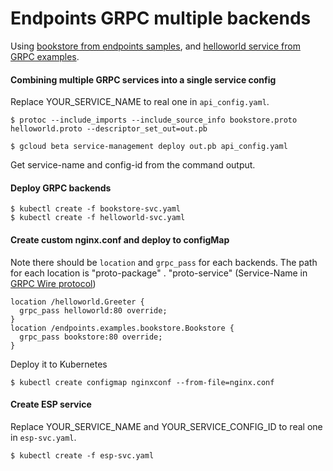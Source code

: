 # Endpoints GRPC multiple backends

Using [bookstore from endpoints samples](https://github.com/GoogleCloudPlatform/python-docs-samples/tree/master/endpoints/bookstore-grpc), and [helloworld service from GRPC examples](http://www.grpc.io/docs/quickstart/python.html).

#### Combining multiple GRPC services into a single service config

Replace YOUR_SERVICE_NAME to real one in `api_config.yaml`.

```
$ protoc --include_imports --include_source_info bookstore.proto helloworld.proto --descriptor_set_out=out.pb

$ gcloud beta service-management deploy out.pb api_config.yaml
```

Get service-name and config-id from the command output.

#### Deploy GRPC backends

```
$ kubectl create -f bookstore-svc.yaml
$ kubectl create -f helloworld-svc.yaml
```

#### Create custom nginx.conf and deploy to configMap

Note there should be `location` and `grpc_pass` for each backends. The path for each location is "proto-package" . "proto-service" (Service-Name in [GRPC Wire protocol](http://www.grpc.io/docs/guides/wire.html#appendix-a---grpc-for-protobuf))

```
location /helloworld.Greeter {
  grpc_pass helloworld:80 override;
}
location /endpoints.examples.bookstore.Bookstore {
  grpc_pass bookstore:80 override;
}
```

Deploy it to Kubernetes

```
$ kubectl create configmap nginxconf --from-file=nginx.conf
```

#### Create ESP service

Replace YOUR_SERVICE_NAME and YOUR_SERVICE_CONFIG_ID to real one in `esp-svc.yaml`.

```
$ kubectl create -f esp-svc.yaml
```
